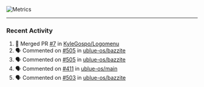 ![Metrics](https://metrics.lecoq.io/KyleGospo?template=classic&base=header%2C%20activity%2C%20community%2C%20repositories%2C%20metadata&base.indepth=false&base.hireable=false&base.skip=false&config.timezone=America%2FLos_Angeles)

---
### Recent Activity
<!--START_SECTION:activity-->
1. 🎉 Merged PR [#7](https://github.com/KyleGospo/Logomenu/pull/7) in [KyleGospo/Logomenu](https://github.com/KyleGospo/Logomenu)
2. 🗣 Commented on [#505](https://github.com/ublue-os/bazzite/issues/505#issuecomment-1792937696) in [ublue-os/bazzite](https://github.com/ublue-os/bazzite)
3. 🗣 Commented on [#505](https://github.com/ublue-os/bazzite/issues/505#issuecomment-1792931458) in [ublue-os/bazzite](https://github.com/ublue-os/bazzite)
4. 🗣 Commented on [#411](https://github.com/ublue-os/main/issues/411#issuecomment-1792743230) in [ublue-os/main](https://github.com/ublue-os/main)
5. 🗣 Commented on [#503](https://github.com/ublue-os/bazzite/issues/503#issuecomment-1791914336) in [ublue-os/bazzite](https://github.com/ublue-os/bazzite)
<!--END_SECTION:activity-->
